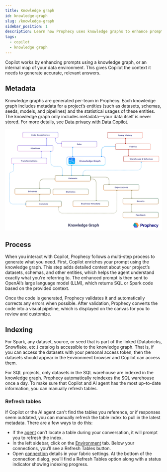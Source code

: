 ```yaml
---
title: Knowledge graph
id: knowledge-graph
slug: /knowledge-graph
sidebar_position: 1
description: Learn how Prophecy uses knowledge graphs to enhance prompts
tags:
  - copilot
  - knowledge graph
---
```


Copilot works by enhancing prompts using a knowledge graph, or an internal map of your data environment. This gives Copilot the context it needs to generate accurate, relevant answers.

## Metadata

Knowledge graphs are generated per-team in Prophecy. Each knowledge graph includes metadata for a project’s entities (such as datasets, schemas, seeds, models, and pipelines) and the statistical usages of these entities. The knowledge graph only includes metadata—your data itself is never stored. For more details, see [Data privacy with Data Copilot](/docs/copilot/copilot-data-privacy.md).

![Knowledge Graph](img/copilot_knowledge_graph.png)

## Process

When you interact with Copilot, Prophecy follows a multi-step process to generate what you need. First, Copilot enriches your prompt using the knowledge graph. This step adds detailed context about your project’s datasets, schemas, and other entities, which helps the agent understand exactly what you're referring to. The enhanced prompt is then sent to OpenAI’s large language model (LLM), which returns SQL or Spark code based on the provided context.

Once the code is generated, Prophecy validates it and automatically corrects any errors when possible. After validation, Prophecy converts the code into a visual pipeline, which is displayed on the canvas for you to review and customize.

## Indexing

For Spark, any dataset, source, or seed that is part of the linked (Databricks, Snowflake, etc.) catalog is accessible to the knowledge graph. That is, if you can access the datasets with your personal access token, then the datasets should appear in the Environment browser and Copilot can access them.

For SQL projects, only datasets in the SQL warehouse are indexed in the knowledge graph. Prophecy automatically reindexes the SQL warehouse once a day. To make sure that Copilot and AI agent has the most up-to-date information, you can manually refresh tables.

### Refresh tables

If Copilot or the AI agent can't find the tables you reference, or if responses seem outdated, you can manually refresh the table index to pull in the latest metadata. There are a few ways to do this:

- If the [agent](/analysts/ai-explore#troubleshooting) can’t locate a table during your conversation, it will prompt you to refresh the index.
- In the left sidebar, click on the [Environment](/analysts/connections#environment-browser) tab. Below your connections, you’ll see a Refresh Tables button.
- Open [connection](/administration/fabrics/prophecy-fabrics/connections/) details in your fabric settings. At the bottom of the connection dialog, you’ll find a Refresh Tables option along with a status indicator showing indexing progress.
